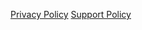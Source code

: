 [Privacy Policy](https://alexmatthewfong.github.io/toilet-finder-pages/privacy-policy)
[Support Policy](https://alexmatthewfong.github.io/toilet-finder-pages/support)
